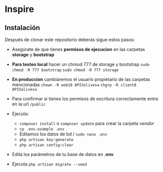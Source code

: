 # Inspire

## Instalación

Después de clonar este repositorio deberás sigue estos pasos:

- Asegúrate de que tienes __permisos de ejecucion__ en las carpetas **storage** y **bootstrap**
- **Para testeo local** hacer un chmod 777 de storage y bootstrap `sudo chmod -R 777 bootstrap` `sudo chmod -R 777 storage`
- **En produccion** cambiaremos el usuario propietario de las carpetas mencionadas `chown -R web10 APISolivesa` `chgrp -R client0 APISolivesa`
- Para confirmar si tienes los permisos de escritura correctamente entra en la url `/public`

- Ejecuta:
    * `composer install` o `composer update` para crear la carpeta _vendor_
    * `cp .env.example .env`
    * Editamos los datos de bd / `sudo nano .env`
    * `php artisan key:generate`
    * `php artisan config:clear`
- Edita los parámetros de tu base de datos en **.env**
- Ejecuta `php artisan migrate --seed`
